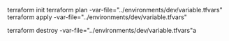 
terraform init
terraform plan -var-file="../environments/dev/variable.tfvars"
terraform apply -var-file="../environments/dev/variable.tfvars"

terraform destroy -var-file="../environments/dev/variable.tfvars"a